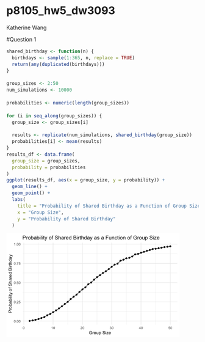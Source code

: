 p8105_hw5_dw3093
================
Katherine Wang

\#Question 1

``` r
shared_birthday <- function(n) {
  birthdays <- sample(1:365, n, replace = TRUE) 
  return(any(duplicated(birthdays)))
}

group_sizes <- 2:50
num_simulations <- 10000

probabilities <- numeric(length(group_sizes))

for (i in seq_along(group_sizes)) {
  group_size <- group_sizes[i]

  results <- replicate(num_simulations, shared_birthday(group_size))
  probabilities[i] <- mean(results)
}
results_df <- data.frame(
  group_size = group_sizes,
  probability = probabilities
)
ggplot(results_df, aes(x = group_size, y = probability)) +
  geom_line() +
  geom_point() +
  labs(
    title = "Probability of Shared Birthday as a Function of Group Size",
    x = "Group Size",
    y = "Probability of Shared Birthday"
  ) 
```

<img src="p8105_hw5_dw3093_files/figure-gfm/unnamed-chunk-2-1.png" width="90%" />
